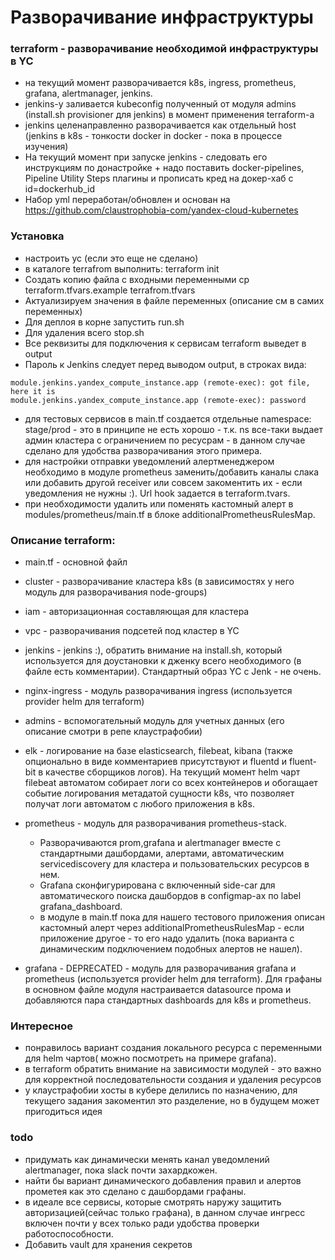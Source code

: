 # Разворачивание инфраструктуры

### terraform - разворачивание необходимой инфраструктуры в YC
- на текущий момент разворачивается k8s, ingress, prometheus, grafana, alertmanager, jenkins.
- jenkins-у заливается kubeconfig полученный от модуля admins (install.sh provisioner для jenkins) в момент применения terraform-а
- jenkins целенаправленно разворачивается как отдельный host (jenkins в k8s - тонкости docker in docker - пока в процессе изучения)
- На текущий момент при запуске jenkins - следовать его инструкциям по донастройке + надо поставить docker-pipelines, Pipeline Utility Steps плагины и прописать кред на докер-хаб c id=dockerhub_id
- Набор yml переработан/обновлен и основан на https://github.com/claustrophobia-com/yandex-cloud-kubernetes

### Установка
- настроить yc (если это еще не сделано)
- в каталоге terrafrom выполнить: terraform init
- Создать копию файла с входными переменными  cp terraform.tfvars.example terrafrom.tfvars 
- Актуализируем значения в файле переменных (описание см в самих переменных)
- Для деплоя в корне запустить run.sh
- Для удаления всего stop.sh
- Все реквизиты для подключения к сервисам terraform выведет в output
- Пароль к Jenkins следует перед выводом output, в строках вида:

```
module.jenkins.yandex_compute_instance.app (remote-exec): got file, here it is
module.jenkins.yandex_compute_instance.app (remote-exec): password

```
- для тестовых сервисов в main.tf создается отдельные namespace: stage/prod - это в принципе не есть хорошо - т.к. ns все-таки выдает админ кластера с ограничением по ресусрам - в данном случае сделано для удобства разворачивания этого примера.
- для настройки отправки уведомлений алертменеджером необходимо в модуле prometheus заменить/добавить каналы слака или добавить другой receiver или совсем закоментить их - если уведомления не нужны :). Url hook задается в terraform.tvars.
- при необходимости удалить или поменять кастомный алерт в modules/prometheus/main.tf в блоке additionalPrometheusRulesMap.

### Описание terraform:
- main.tf - основной файл
- cluster - разворачивание кластера k8s (в зависимостях у него модуль для разворачивания node-groups)
- iam - авторизационная составляющая для кластера
- vpc - разворачивания подсетей под кластер в YC
- jenkins - jenkins :), обратить внимание на install.sh, который используется для доустановки к дженку всего необходимого (в файле есть комментарии). Стандартный образ YC с Jenk - не очень.
- nginx-ingress - модуль разворачивания ingress (используется provider helm для terraform)
- admins - вспомогательный модуль для учетных данных (его описание смотри в репе клаустрафобии)
- elk - логирование на базе elasticsearch, filebeat, kibana (также опционально в виде комментариев присутствуют и fluentd и fluent-bit в качестве сборщиков логов). На текущий момент helm чарт filebeat автоматом собирает логи со всех контейнеров и обогащает событие логирования метадатой сущности k8s, что позволяет получат логи автоматом с любого приложения в k8s.
- prometheus - модуль для разворачивания prometheus-stack. 
    - Разворачиваются prom,grafana и alertmanager вместе с стандартными дашбордами, алертами, автоматическим servicediscovery для кластера и пользовательских ресурсов в нем. 
    - Grafana сконфигурирована с включенный side-car для автоматического поиска дашбордов в configmap-ах по label grafana_dashboard.
    - в модуле в main.tf пока для нашего тестового приложения описан кастомный алерт через additionalPrometheusRulesMap - если приложение другое - то его надо удалить (пока варианта с динамическим подключением подобных алертов не нашел).

- grafana - DEPRECATED - модуль для разворачивания grafana и prometheus (используется provider helm для terraform). Для графаны в основном файле модуля настраивается datasource прома и добавляются пара стандартных dashboards для k8s и prometheus.

### Интересное
- понравилось вариант создания локального ресурса с переменными для helm чартов( можно посмотреть на примере grafana).
- в terraform обратить внимание на зависимости модулей - это важно для корректной последовательности создания и удаления ресурсов
- у клаустрафобии хосты в кубере делились по назначению, для текущего задания закоментил это разделение, но в будущем может пригодиться идея

### todo
- придумать как динамически менять канал уведомлений alertmanager, пока slack почти захардкожен.
- найти бы вариант динамического добавления правил и алертов прометея как это сделано с дашбордами графаны.
- в идеале все сервисы, которые смотрять наружу защитить авторизацией(сейчас только графана), в данном случае ингресс включен почти у всех только ради удобства проверки работоспособности.
- Добавить vault для хранения секретов
